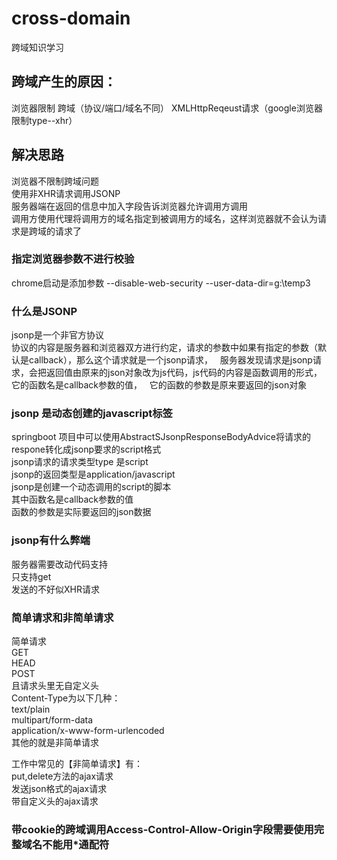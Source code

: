 # cross-domain
跨域知识学习
## 跨域产生的原因：
浏览器限制
跨域（协议/端口/域名不同）
XMLHttpReqeust请求（google浏览器限制type--xhr）
## 解决思路
浏览器不限制跨域问题    
使用非XHR请求调用JSONP   
服务器端在返回的信息中加入字段告诉浏览器允许调用方调用   
调用方使用代理将调用方的域名指定到被调用方的域名，这样浏览器就不会认为请求是跨域的请求了    

### 指定浏览器参数不进行校验
chrome启动是添加参数  --disable-web-security --user-data-dir=g:\temp3   

### 什么是JSONP
jsonp是一个非官方协议   
协议的内容是服务器和浏览器双方进行约定，请求的参数中如果有指定的参数（默认是callback），那么这个请求就是一个jsonp请求，   
服务器发现请求是jsonp请求，会把返回值由原来的json对象改为js代码，js代码的内容是函数调用的形式，它的函数名是callback参数的值，   
它的函数的参数是原来要返回的json对象   


### jsonp 是动态创建的javascript标签
springboot 项目中可以使用AbstractSJsonpResponseBodyAdvice将请求的respone转化成jsonp要求的script格式     
jsonp请求的请求类型type 是script    
jsonp的返回类型是application/javascript     
jsonp是创建一个动态调用的script的脚本    
其中函数名是callback参数的值    
函数的参数是实际要返回的json数据   

### jsonp有什么弊端
服务器需要改动代码支持    
只支持get    
发送的不好似XHR请求    


### 简单请求和非简单请求
简单请求    
GET    
HEAD    
POST    
且请求头里无自定义头    
Content-Type为以下几种：       
text/plain     
multipart/form-data     
application/x-www-form-urlencoded     
其他的就是非简单请求    

工作中常见的【非简单请求】有：     
put,delete方法的ajax请求        
发送json格式的ajax请求       
带自定义头的ajax请求    

### 带cookie的跨域调用Access-Control-Allow-Origin字段需要使用完整域名不能用*通配符
